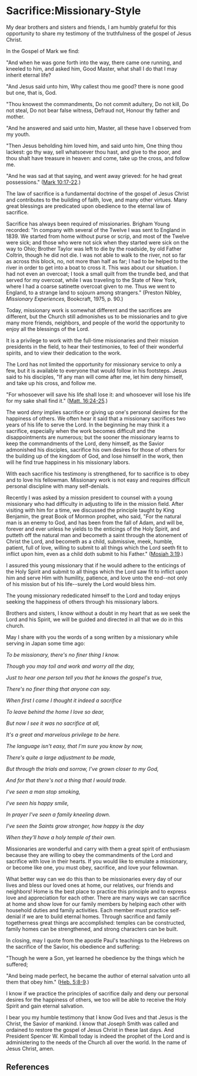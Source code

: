 # Sacrifice:Missionary-Style

My dear brothers and sisters and friends, I am humbly grateful for this
opportunity to share my testimony of the truthfulness of the gospel of Jesus
Christ.

In the Gospel of Mark we find:

"And when he was gone forth into the way, there came one running, and kneeled
to him, and asked him, Good Master, what shall I do that I may inherit eternal
life?

"And Jesus said unto him, Why callest thou me good? there is none good but
one, that is, God.

"Thou knowest the commandments, Do not commit adultery, Do not kill, Do not
steal, Do not bear false witness, Defraud not, Honour thy father and mother.

"And he answered and said unto him, Master, all these have I observed from my
youth.

"Then Jesus beholding him loved him, and said unto him, One thing thou
lackest: go thy way, sell whatsoever thou hast, and give to the poor, and thou
shalt have treasure in heaven: and come, take up the cross, and follow me.

"And he was sad at that saying, and went away grieved: for he had great
possessions." ([Mark 10:17-22](/scriptures/nt/mark/10.17-22?lang=eng#16).)

The law of sacrifice is a fundamental doctrine of the gospel of Jesus Christ
and contributes to the building of faith, love, and many other virtues. Many
great blessings are predicated upon obedience to the eternal law of sacrifice.

Sacrifice has always been required of missionaries. Brigham Young recorded:
"In company with several of the Twelve I was sent to England in 1839. We
started from home without purse or scrip, and most of the Twelve were sick;
and those who were not sick when they started were sick on the way to Ohio;
Brother Taylor was left to die by the roadside, by old Father Coltrin, though
he did not die. I was not able to walk to the river, not so far as across this
block, no, not more than half as far; I had to be helped to the river in order
to get into a boat to cross it. This was about our situation. I had not even
an overcoat; I took a small quilt from the trundle bed, and that served for my
overcoat, while I was traveling to the State of New York, where I had a coarse
satinette overcoat given to me. Thus we went to England, to a strange land to
sojourn among strangers." (Preston Nibley, _Missionary Experiences,_
Bookcraft, 1975, p. 90.)

Today, missionary work is somewhat different and the sacrifices are different,
but the Church still admonishes us to be missionaries and to give many more
friends, neighbors, and people of the world the opportunity to enjoy all the
blessings of the Lord.

It is a privilege to work with the full-time missionaries and their mission
presidents in the field, to hear their testimonies, to feel of their wonderful
spirits, and to view their dedication to the work.

The Lord has not limited the opportunity for missionary service to only a few,
but it is available to everyone that would follow in his footsteps. Jesus said
to his disciples, "If any man will come after me, let him deny himself, and
take up his cross, and follow me.

"For whosoever will save his life shall lose it: and whosoever will lose his
life for my sake shall find it." ([Matt.
16:24-25](/scriptures/nt/matt/16.24-25?lang=eng#23).)

The word _deny_ implies sacrifice or giving up one's personal desires for the
happiness of others. We often hear it said that a missionary sacrifices two
years of his life to serve the Lord. In the beginning he may think it a
sacrifice, especially when the work becomes difficult and the disappointments
are numerous; but the sooner the missionary learns to keep the commandments of
the Lord, deny himself, as the Savior admonished his disciples, sacrifice his
own desires for those of others for the building up of the kingdom of God, and
lose himself in the work, then will he find true happiness in his missionary
labors.

With each sacrifice his testimony is strengthened, for to sacrifice is to obey
and to love his fellowman. Missionary work is not easy and requires difficult
personal discipline with many self-denials.

Recently I was asked by a mission president to counsel with a young missionary
who had difficulty in adjusting to life in the mission field. After visiting
with him for a time, we discussed the principle taught by King Benjamin, the
great Book of Mormon prophet, who said, "For the natural man is an enemy to
God, and has been from the fall of Adam, and will be, forever and ever unless
he yields to the enticings of the Holy Spirit, and putteth off the natural man
and becometh a saint through the atonement of Christ the Lord, and becometh as
a child, submissive, meek, humble, patient, full of love, willing to submit to
all things which the Lord seeth fit to inflict upon him, even as a child doth
submit to his Father." ([Mosiah
3:19](/scriptures/bofm/mosiah/3.19?lang=eng#18).)

I assured this young missionary that if he would adhere to the enticings of
the Holy Spirit and submit to all things which the Lord saw fit to inflict
upon him and serve Him with humility, patience, and love unto the end--not
only of his mission but of his life--surely the Lord would bless him.

The young missionary rededicated himself to the Lord and today enjoys seeking
the happiness of others through his missionary labors.

Brothers and sisters, I know without a doubt in my heart that as we seek the
Lord and his Spirit, we will be guided and directed in all that we do in this
church.

May I share with you the words of a song written by a missionary while serving
in Japan some time ago:

_To be missionary, there's no finer thing I know._

_Though you may toil and work and worry all the day,_

_Just to hear one person tell you that he knows the gospel's true,_

_There's no finer thing that anyone can say._

_When first I came I thought it indeed a sacrifice_

_To leave behind the home I love so dear,_

_But now I see it was no sacrifice at all,_

_It's a great and marvelous privilege to be here._

_The language isn't easy, that I'm sure you know by now,_

_There's quite a large adjustment to be made,_

_But through the trials and sorrow, I've grown closer to my God,_

_And for that there's not a thing that I would trade._

_I've seen a man stop smoking,_

_I've seen his happy smile,_

_In prayer I've seen a family kneeling down._

_I've seen the Saints grow stronger, how happy is the day_

_When they'll have a holy temple of their own._

Missionaries are wonderful and carry with them a great spirit of enthusiasm
because they are willing to obey the commandments of the Lord and sacrifice
with love in their hearts. If you would like to emulate a missionary, or
become like one, you must obey, sacrifice, and love your fellowman.

What better way can we do this than to be missionaries every day of our lives
and bless our loved ones at home, our relatives, our friends and neighbors!
Home is the best place to practice this principle and to express love and
appreciation for each other. There are many ways we can sacrifice at home and
show love for our family members by helping each other with household duties
and family activities. Each member must practice self-denial if we are to
build eternal homes. Through sacrifice and family togetherness great things
are accomplished: temples can be constructed, family homes can be
strengthened, and strong characters can be built.

In closing, may I quote from the apostle Paul's teachings to the Hebrews on
the sacrifice of the Savior, his obedience and suffering:

"Though he were a Son, yet learned he obedience by the things which he
suffered;

"And being made perfect, he became the author of eternal salvation unto all
them that obey him." ([Heb. 5:8-9](/scriptures/nt/heb/5.8-9?lang=eng#7).)

I know if we practice the principles of sacrifice daily and deny our personal
desires for the happiness of others, we too will be able to receive the Holy
Spirit and gain eternal salvation.

I bear you my humble testimony that I know God lives and that Jesus is the
Christ, the Savior of mankind. I know that Joseph Smith was called and
ordained to restore the gospel of Jesus Christ in these last days. And
President Spencer W. Kimball today is indeed the prophet of the Lord and is
administering to the needs of the Church all over the world. In the name of
Jesus Christ, amen.

## References

